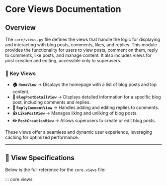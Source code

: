 # Core Views Documentation

## Overview

The `core/views.py` file defines the views that handle the logic for displaying and interacting with blog posts, comments, likes, and replies. This module provides the functionality for users to view posts, comment on them, reply to comments, like posts, and manage content. It also includes views for post creation and editing, accessible only to superusers.

### 📌 **Key Views**
- **🏠 `HomeView`** → Displays the homepage with a list of blog posts and top content.
- **📝 `BlogPostDetailView`** → Displays detailed information for a specific blog post, including comments and replies.
- **💬 `ReplyCommentView`** → Handles adding and editing replies to comments.
- **👍 `LikePostView`** → Manages liking and unliking of blog posts.
- **✏️ `PostCreationView`** → Allows superusers to create or edit blog posts.

These views offer a seamless and dynamic user experience, leveraging caching for optimized performance.

---

## 📝 **View Specifications**  
Below is the full reference for the `core.views` file:

::: core.views
